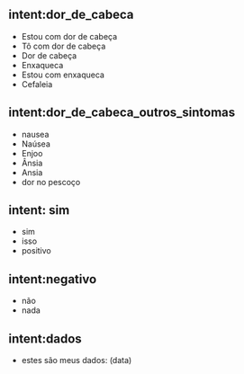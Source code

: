 ## intent:dor_de_cabeca <!--- The label of the intent -->
  - Estou com dor de cabeça
  - Tô com dor de cabeça
  - Dor de cabeça
  - Enxaqueca
  - Estou com enxaqueca
  - Cefaleia

## intent:dor_de_cabeca_outros_sintomas <!--- The label of the intent -->
  - nausea
  - Naúsea
  - Enjoo
  - Ânsia
  - Ansia
  - dor no pescoço

## intent: sim
  - sim
  - isso
  - positivo
 
## intent:negativo
  - não
  - nada

## intent:dados
  - estes são meus dados: (data)

